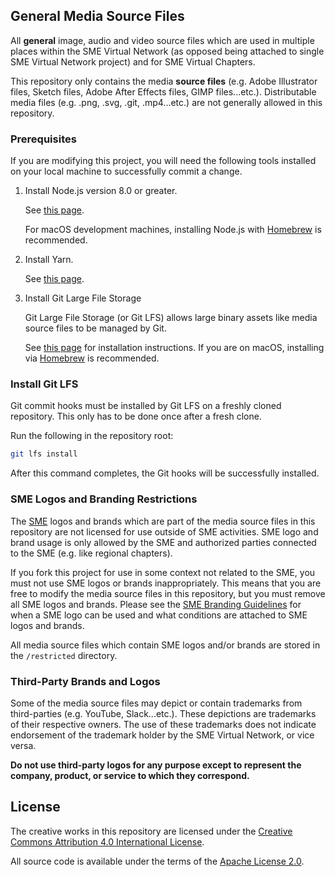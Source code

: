 ## General Media Source Files

All **general** image, audio and video source files which are used in multiple
places within the SME Virtual Network (as opposed being attached to single
SME Virtual Network project) and for SME Virtual Chapters.

This repository only contains the media **source files** (e.g. Adobe Illustrator files, Sketch
files, Adobe After Effects files, GIMP files...etc.). Distributable media files
(e.g. .png, .svg, .git, .mp4...etc.) are not generally allowed in this repository.

### Prerequisites

If you are modifying this project, you will need the following tools installed
on your local machine to successfully commit a change.

1. Install Node.js version 8.0 or greater.

   See [this page](https://nodejs.org/en/download/).

   For macOS development machines, installing Node.js with [Homebrew](https://brew.sh/)
   is recommended.

2. Install Yarn.

   See [this page](https://yarnpkg.com/en/docs/install).

3. Install Git Large File Storage

   Git Large File Storage (or Git LFS) allows large binary assets like media source files to be managed by Git.

   See [this page](https://git-lfs.github.com/) for installation instructions. If you are on macOS, installing via [Homebrew](https://brew.sh/) is recommended.

### Install Git LFS

Git commit hooks must be installed by Git LFS on a freshly cloned repository.
This only has to be done once after a fresh clone.

Run the following in the repository root:

```bash
git lfs install
```

After this command completes, the Git hooks will be successfully installed.

### SME Logos and Branding Restrictions

The [SME](http://www.sme.org/) logos and brands which are part of the media source
files in this repository are not licensed for use outside of SME activities. SME
logo and brand usage is only allowed by the SME and authorized parties connected
to the SME (e.g. like regional chapters).

If you fork this project for use in some context not related to the SME, you
must not use SME logos or brands inappropriately. This means that you are free to
modify the media source files in this repository, but you must remove all SME logos
and brands. Please see the [SME Branding Guidelines](http://www.sme.org/sme-logo/)
for when a SME logo can be used and what conditions are attached to SME logos and brands.

All media source files which contain SME logos and/or brands are stored in
the `/restricted` directory.

### Third-Party Brands and Logos

Some of the media source files may depict or contain trademarks from third-parties
(e.g. YouTube, Slack...etc.). These depictions are trademarks of their respective
owners. The use of these trademarks does not indicate endorsement of the trademark
holder by the SME Virtual Network, or vice versa.

**Do not use third-party logos for any purpose except to represent the company,
product, or service to which they correspond.**

## License

The creative works in this repository are licensed under the [Creative Commons Attribution 4.0 International License](https://creativecommons.org/licenses/by/4.0/).

All source code is available under the terms of the [Apache License 2.0](https://choosealicense.com/licenses/apache-2.0/).
